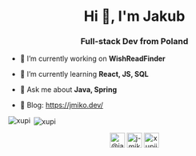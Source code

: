 <h1 align="center">Hi 👋, I'm Jakub</h1>
<h3 align="center">Full-stack Dev from Poland</h3>

- 🔭 I’m currently working on **WishReadFinder**

- 🌱 I’m currently learning **React, JS, SQL**

- 💬 Ask me about **Java, Spring**

- 📰 Blog: https://jmiko.dev/

<p><img align="left" src="https://github-readme-stats.vercel.app/api/top-langs/?username=xupi&layout=compact" alt="xupi" /></p>

<p>&nbsp;<img align="center" src="https://github-readme-stats.vercel.app/api?username=xupi&show_icons=true" alt="xupi" /></p>

<p align="center">
<a href="https://twitter.com/@jakub_mikolajcz" target="blank"><img align="center" src="https://cdn.jsdelivr.net/npm/simple-icons@3.0.1/icons/twitter.svg" alt="@jakub_mikolajcz" height="30" width="30" /></a>
<a href="https://linkedin.com/in/j-miko" target="blank"><img align="center" src="https://cdn.jsdelivr.net/npm/simple-icons@3.0.1/icons/linkedin.svg" alt="j-miko" height="30" width="30" /></a>
<a href="https://instagram.com/xupiii" target="blank"><img align="center" src="https://cdn.jsdelivr.net/npm/simple-icons@3.0.1/icons/instagram.svg" alt="xupiii" height="30" width="30" /></a>
</p>
